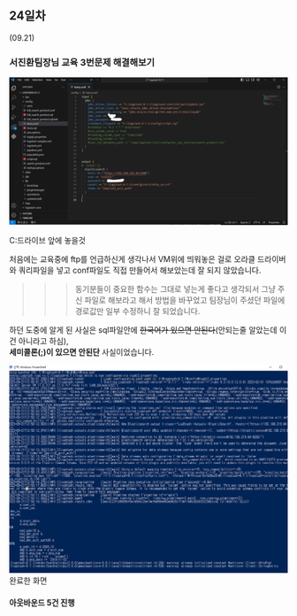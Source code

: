 ## 24일차
(09.21)

### 서진환팀장님 교육 3번문제 해결해보기

![img_10.png](img_10.png)

C:드라이브 앞에 놓을것


처음에는 교육중에 ftp를 언급하신게 생각나서 VM위에 띄워놓은 걸로
오라클 드라이버와 쿼리파일을 넣고 conf파일도 직접 만들어서 해보았는데 잘 되지 않았습니다.

>>>동기분들이 중요한 함수는 그대로 넣는게 좋다고 생각되서 그냥 주신 파일로 해보라고 해서
>>>방법을 바꾸었고 팀장님이 주셨던 파일에 경로값만 일부 수정하니 잘 되었습니다.

하던 도중에 알게 된 사실은 sql파일안에 ~~한국어가 있으면 안된다~~(안되는줄 알았는데 이건 아니라고 하심),\
**세미콜론(;)이 있으면 안된단** 사실이었습니다.

![img_9.png](img_9.png)\
완료한 화면


#### 아웃바운드 5건 진행
